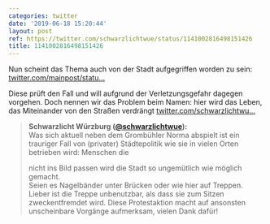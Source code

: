 ```yaml
---
categories: twitter
date: '2019-06-18 15:20:44'
layout: post
ref: https://twitter.com/schwarzlichtwue/status/1141002816498151426
title: 1141002816498151426
---
```

Nun scheint das Thema auch von der Stadt aufgegriffen worden zu sein: [twitter.com/mainpost/statu…](https://twitter.com/mainpost/status/1140710707471634432?s=19)

Diese prüft den Fall und will aufgrund der Verletzungsgefahr dagegen vorgehen. Doch nennen wir das Problem beim Namen: hier wird das Leben, das Miteinander von den Straßen verdrängt [twitter.com/schwarzlichtwu…](https://twitter.com/schwarzlichtwue/status/1138008944423636993) 
> <b>Schwarzlicht Würzburg ([@schwarzlichtwue](https://twitter.com/schwarzlichtwue)):</b>  
>Was sich aktuell neben dem Grombühler Norma abspielt ist ein trauriger Fall von (privater) Städtepolitik wie sie in vielen Orten betrieben wird: Menschen die  
>  
>nicht ins Bild passen wird die Stadt so ungemütlich wie möglich gemacht.    
>Seien es Nagelbänder unter Brücken oder wie hier auf Treppen. Lieber ist die Treppe unbenutzbar, als dass sie zum Sitzen zweckentfremdet wird. Diese Protestaktion macht auf ansonsten unscheinbare Vorgänge aufmerksam, vielen Dank dafür!   

